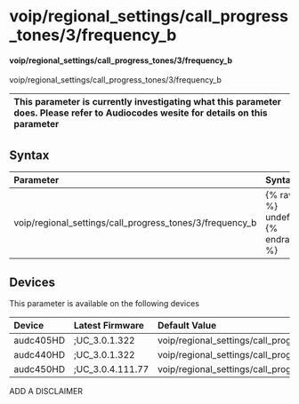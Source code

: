 ﻿---
description: voip/regional_settings/call_progress_tones/3/frequency_b
search: false
---

# voip/regional_settings/call_progress_tones/3/frequency_b

#### voip/regional_settings/call_progress_tones/3/frequency_b

voip/regional_settings/call_progress_tones/3/frequency_b


| This parameter is currently investigating what this parameter does. Please refer to Audiocodes wesite for details on this parameter | 
| :--- |

## Syntax
| Parameter | Syntax |
| :--- | :--- |
|voip/regional_settings/call_progress_tones/3/frequency_b | {% raw %} undefined {% endraw %}|

## Devices
This parameter is available on the following devices

| Device | Latest Firmware | Default Value |
|:---|:---|:---|
| audc405HD | ;UC_3.0.1.322 | voip/regional_settings/call_progress_tones/3/frequency_b=620 
| audc440HD | ;UC_3.0.1.322 | voip/regional_settings/call_progress_tones/3/frequency_b=620 
| audc450HD | ;UC_3.0.4.111.77 | voip/regional_settings/call_progress_tones/3/frequency_b=620 

ADD A DISCLAIMER

